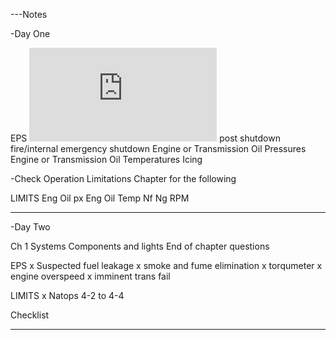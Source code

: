 ---Notes

-Day One

EPS
![abort start][abort-start]
post shutdown fire/internal
emergency shutdown
Engine or Transmission Oil Pressures
Engine or Transmission Oil Temperatures
Icing

-Check Operation Limitations Chapter for the following

LIMITS
Eng Oil px
Eng Oil Temp
Nf
Ng RPM

---
-Day Two

Ch 1 Systems
Components and lights
End of chapter questions

EPS
x Suspected fuel leakage
x smoke and fume elimination
x torqumeter
x engine overspeed
x imminent trans fail

LIMITS
x Natops 4-2 to 4-4

Checklist


---


[abort-start]: https://github.com/wesleyem/th57/blob/master/EPS.md#abort-start

